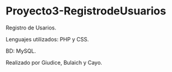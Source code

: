 # Proyecto3-RegistrodeUsuarios
Registro de Usarios.

Lenguajes utilizados: PHP y CSS.

BD: MySQL.

Realizado por Giudice, Bulaich y Cayo.
